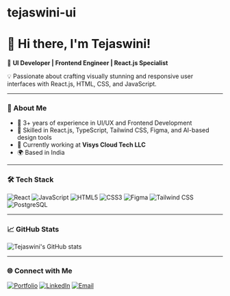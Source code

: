 # tejaswini-ui
# 👋 Hi there, I'm Tejaswini!

🎨 **UI Developer | Frontend Engineer | React.js Specialist**

💡 Passionate about crafting visually stunning and responsive user interfaces with React.js, HTML, CSS, and JavaScript.

---

### 🚀 About Me
- 🌟 3+ years of experience in UI/UX and Frontend Development
- 🧠 Skilled in React.js, TypeScript, Tailwind CSS, Figma, and AI-based design tools
- 💼 Currently working at **Visys Cloud Tech LLC**
- 🌍 Based in India

---

### 🛠️ Tech Stack
![React](https://img.shields.io/badge/-React-61DAFB?style=flat&logo=React&logoColor=white)
![JavaScript](https://img.shields.io/badge/-JavaScript-F7DF1E?style=flat&logo=javascript&logoColor=black)
![HTML5](https://img.shields.io/badge/-HTML5-E34F26?style=flat&logo=html5&logoColor=white)
![CSS3](https://img.shields.io/badge/-CSS3-1572B6?style=flat&logo=css3)
![Figma](https://img.shields.io/badge/-Figma-F24E1E?style=flat&logo=figma&logoColor=white)
![Tailwind CSS](https://img.shields.io/badge/-TailwindCSS-38B2AC?style=flat&logo=tailwind-css&logoColor=white)
![PostgreSQL](https://img.shields.io/badge/-PostgreSQL-4169E1?style=flat&logo=postgresql&logoColor=white)

---

### 📈 GitHub Stats
![Tejaswini's GitHub stats](https://github-readme-stats.vercel.app/api?username=tejaswini-ui&show_icons=true&theme=radical)

---

### 🌐 Connect with Me
[![Portfolio](https://img.shields.io/badge/-Portfolio-000?style=flat&logo=vercel&logoColor=white)](https://yourwebsite.com)
[![LinkedIn](https://img.shields.io/badge/-LinkedIn-0077B5?style=flat&logo=linkedin&logoColor=white)](https://linkedin.com/in/yourprofile)
[![Email](https://img.shields.io/badge/-Email-D14836?style=flat&logo=gmail&logoColor=white)](mailto:youremail@gmail.com)

